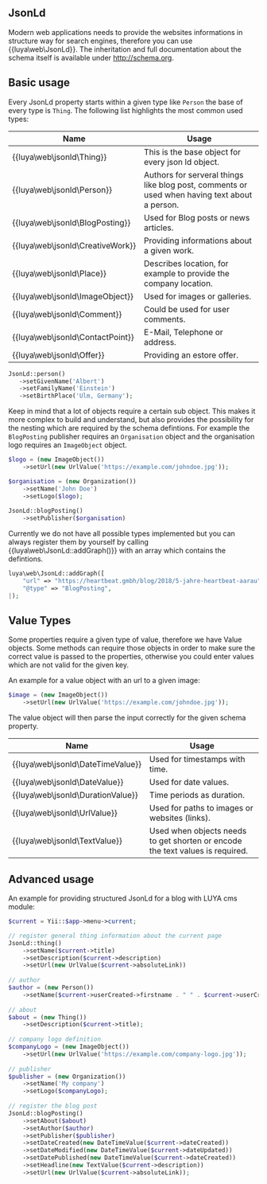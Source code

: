 ## JsonLd 

Modern web applications needs to provide the websites informations in structure way for search engines, therefore you can use {{luya\web\JsonLd}}. The inheritation and full documentation about the schema itself is available under http://schema.org.

## Basic usage

Every JsonLd property starts within a given type like `Person` the base of every type is `Thing`. The following list highlights the most common used types:

|Name|Usage
|----|-----
|{{luya\web\jsonld\Thing}}|This is the base object for every json ld object.
|{{luya\web\jsonld\Person}}|Authors for serveral things like blog post, comments or used when having text about a person.
|{{luya\web\jsonld\BlogPosting}}|Used for Blog posts or news articles.
|{{luya\web\jsonld\CreativeWork}}|Providing informations about a given work.
|{{luya\web\jsonld\Place}}|Describes location, for example to provide the company location.
|{{luya\web\jsonld\ImageObject}}|Used for images or galleries.
|{{luya\web\jsonld\Comment}}|Could be used for user comments.
|{{luya\web\jsonld\ContactPoint}}|E-Mail, Telephone or address.
|{{luya\web\jsonld\Offer}}|Providing an estore offer.


```php
JsonLd::person()
   ->setGivenName('Albert')
   ->setFamilyName('Einstein')
   ->setBirthPlace('Ulm, Germany');
```

Keep in mind that a lot of objects require a certain sub object. This makes it more complex to build and understand, but also provides the possibility for the nesting which are required by the schema defintions. For example the `BlogPosting` publisher requires an `Organisation` object and the organisation logo requires an `ImageObject` object.

```php
$logo = (new ImageObject())
    ->setUrl(new UrlValue('https://example.com/johndoe.jpg'));

$organisation = (new Organization())
    ->setName('John Doe')
    ->setLogo($logo);
        
JsonLd::blogPosting()
    ->setPublisher($organisation)
```

Currently we do not have all possible types implemented but you can always register them by yourself by calling {{luya\web\JsonLd::addGraph()}} with an array which contains the defintions.

```php
luya\web\JsonLd::addGraph([
    "url" => "https://heartbeat.gmbh/blog/2018/5-jahre-heartbeat-aarau",
    "@type" => "BlogPosting",
|);
```

## Value Types

Some properties require a given type of value, therefore we have Value objects. Some methods can require those objects in order to make sure the correct value is passed to the properties, otherwise you could enter values which are not valid for the given key. 

An example for a value object with an url to a given image:

```php
$image = (new ImageObject())
    ->setUrl(new UrlValue('https://example.com/johndoe.jpg'));
```

The value object will then parse the input correctly for the given schema property.

|Name|Usage|
|----|-----|
|{{luya\web\jsonld\DateTimeValue}}|Used for timestamps with time.
|{{luya\web\jsonld\DateValue}}|Used for date values.
|{{luya\web\jsonld\DurationValue}}|Time periods as duration.
|{{luya\web\jsonld\UrlValue}}|Used for paths to images or websites (links).
|{{luya\web\jsonld\TextValue}}|Used when objects needs to get shorten or encode the text values is required.

## Advanced usage

An example for providing structured JsonLd for a blog with LUYA cms module:

```php
$current = Yii::$app->menu->current;

// register general thing information about the current page
JsonLd::thing()
    ->setName($current->title)
    ->setDescription($current->description)
    ->setUrl(new UrlValue($current->absoluteLink))
    
// author
$author = (new Person())
    ->setName($current->userCreated->firstname . " " . $current->userCreated->lastname);
    
// about
$about = (new Thing())
    ->setDescription($current->title);
    
// company logo definition
$companyLogo = (new ImageObject())
    ->setUrl(new UrlValue('https://example.com/company-logo.jpg'));
    
// publisher
$publisher = (new Organization())
    ->setName('My company')
    ->setLogo($companyLogo);
    
// register the blog post
JsonLd::blogPosting()
    ->setAbout($about)
    ->setAuthor($author)
    ->setPublisher($publisher)
    ->setDateCreated(new DateTimeValue($current->dateCreated))
    ->setDateModified(new DateTimeValue($current->dateUpdated))
    ->setDatePublished(new DateTimeValue($current->dateCreated))
    ->setHeadline(new TextValue($current->description))
    ->setUrl(new UrlValue($current->absoluteLink));
```